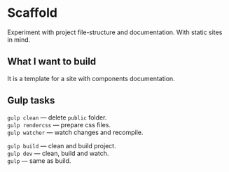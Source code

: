 # Scaffold

Experiment with project file-structure and documentation. With static sites in mind.

## What I want to build

It is a template for a site with components documentation.

## Gulp tasks

`gulp clean` — delete `public` folder.  
`gulp rendercss` — prepare css files.  
`gulp watcher` — watch changes and recompile.

`gulp build` — clean and build project.  
`gulp dev` — clean, build and watch.  
`gulp` — same as build.
